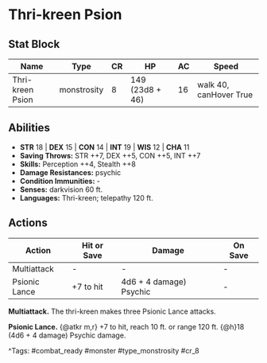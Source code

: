 # Thri-kreen Psion

## Stat Block

| Name | Type | CR | HP | AC | Speed |
|------|------|----|----|----|-------|
| Thri-kreen Psion | monstrosity | 8 | 149 (23d8 + 46) | 16 | walk 40, canHover True |

## Abilities

- **STR** 18 | **DEX** 15 | **CON** 14 | **INT** 19 | **WIS** 12 | **CHA** 11
- **Saving Throws:** STR ++7, DEX ++5, CON ++5, INT ++7  
- **Skills:** Perception ++4, Stealth ++8  
- **Damage Resistances:** psychic  
- **Condition Immunities:** -  
- **Senses:** darkvision 60 ft.  
- **Languages:** Thri-kreen; telepathy 120 ft.


## Actions

| Action | Hit or Save | Damage | On Save |
|--------|--------------|--------|----------|
| Multiattack | - | - | - |
| Psionic Lance | +7 to hit | 4d6 + 4 damage) Psychic | - |

**Multiattack.** The thri-kreen makes three Psionic Lance attacks.

**Psionic Lance.** {@atkr m,r} +7 to hit, reach 10 ft. or range 120 ft. {@h}18 (4d6 + 4 damage) Psychic damage.


^Tags: #combat_ready #monster #type_monstrosity #cr_8